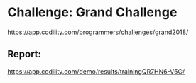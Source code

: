 ﻿# Challenge: Grand Challenge
https://app.codility.com/programmers/challenges/grand2018/

## Report:
https://app.codility.com/demo/results/trainingQR7HN6-V5G/